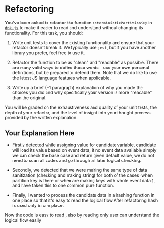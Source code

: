 
# Refactoring

  

You've been asked to refactor the function `deterministicPartitionKey` in [`dpk.js`](dpk.js) to make it easier to read and understand without changing its functionality. For this task, you should:

  

1. Write unit tests to cover the existing functionality and ensure that your refactor doesn't break it. We typically use `jest`, but if you have another library you prefer, feel free to use it.

2. Refactor the function to be as "clean" and "readable" as possible. There are many valid ways to define those words - use your own personal definitions, but be prepared to defend them. Note that we do like to use the latest JS language features when applicable.

3. Write up a brief (~1 paragraph) explanation of why you made the choices you did and why specifically your version is more "readable" than the original.

  

You will be graded on the exhaustiveness and quality of your unit tests, the depth of your refactor, and the level of insight into your thought process provided by the written explanation.

  

## Your Explanation Here

- Firstly detected while assigning value for candidate variable, candidate will load its value based on event data, if no event data available simply we can check the base case and return given default value, we do not need to scan all codes and go through all later logical checking.

  

- Secondly, we detected that we were making the same type of data sanitization (checking and making string) for both of the cases (when partition key is there or when are making keys with whole event data ), and have taken this to one common pure function.
- Finally, I wanted to process the candidate data in a hashing function in one place so that it's easy to read the logical flow.After refactoring hash is used only in one place.

Now the code is easy to read , also by reading only  user can understand the logical flow easily